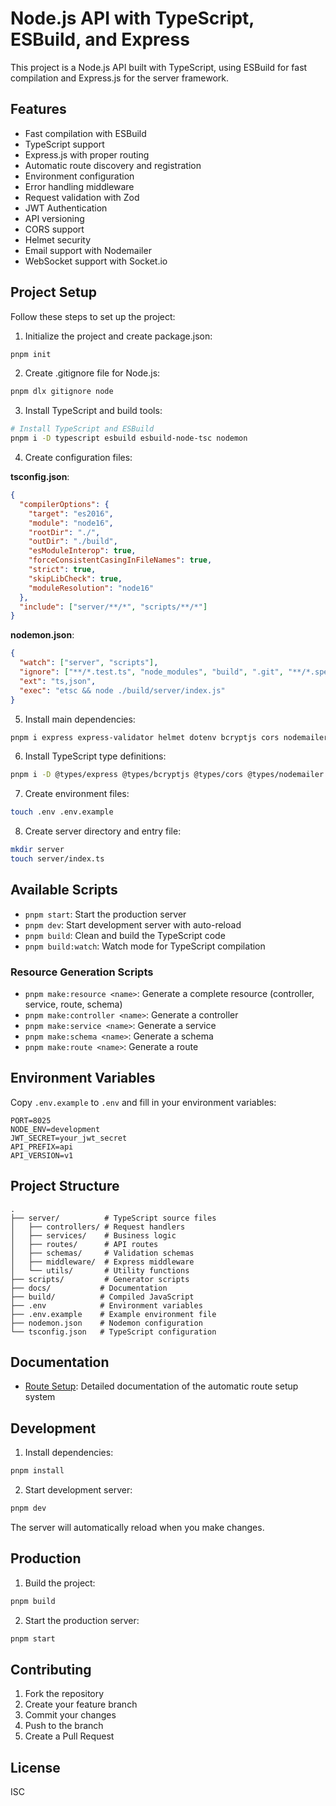 # Node.js API with TypeScript, ESBuild, and Express

This project is a Node.js API built with TypeScript, using ESBuild for fast compilation and Express.js for the server framework.

## Features

- Fast compilation with ESBuild
- TypeScript support
- Express.js with proper routing
- Automatic route discovery and registration
- Environment configuration
- Error handling middleware
- Request validation with Zod
- JWT Authentication
- API versioning
- CORS support
- Helmet security
- Email support with Nodemailer
- WebSocket support with Socket.io

## Project Setup

Follow these steps to set up the project:

1. Initialize the project and create package.json:

```bash
pnpm init
```

2. Create .gitignore file for Node.js:

```bash
pnpm dlx gitignore node
```

3. Install TypeScript and build tools:

```bash
# Install TypeScript and ESBuild
pnpm i -D typescript esbuild esbuild-node-tsc nodemon
```

4. Create configuration files:

**tsconfig.json**:

```json
{
  "compilerOptions": {
    "target": "es2016",
    "module": "node16",
    "rootDir": "./",
    "outDir": "./build",
    "esModuleInterop": true,
    "forceConsistentCasingInFileNames": true,
    "strict": true,
    "skipLibCheck": true,
    "moduleResolution": "node16"
  },
  "include": ["server/**/*", "scripts/**/*"]
}
```

**nodemon.json**:

```json
{
  "watch": ["server", "scripts"],
  "ignore": ["**/*.test.ts", "node_modules", "build", ".git", "**/*.spec.ts"],
  "ext": "ts,json",
  "exec": "etsc && node ./build/server/index.js"
}
```

5. Install main dependencies:

```bash
pnpm i express express-validator helmet dotenv bcryptjs cors nodemailer http-errors jsonwebtoken socket.io zod
```

6. Install TypeScript type definitions:

```bash
pnpm i -D @types/express @types/bcryptjs @types/cors @types/nodemailer @types/http-errors @types/jsonwebtoken
```

7. Create environment files:

```bash
touch .env .env.example
```

8. Create server directory and entry file:

```bash
mkdir server
touch server/index.ts
```

## Available Scripts

- `pnpm start`: Start the production server
- `pnpm dev`: Start development server with auto-reload
- `pnpm build`: Clean and build the TypeScript code
- `pnpm build:watch`: Watch mode for TypeScript compilation

### Resource Generation Scripts

- `pnpm make:resource <name>`: Generate a complete resource (controller, service, route, schema)
- `pnpm make:controller <name>`: Generate a controller
- `pnpm make:service <name>`: Generate a service
- `pnpm make:schema <name>`: Generate a schema
- `pnpm make:route <name>`: Generate a route

## Environment Variables

Copy `.env.example` to `.env` and fill in your environment variables:

```env
PORT=8025
NODE_ENV=development
JWT_SECRET=your_jwt_secret
API_PREFIX=api
API_VERSION=v1
```

## Project Structure

```
.
├── server/          # TypeScript source files
│   ├── controllers/ # Request handlers
│   ├── services/    # Business logic
│   ├── routes/      # API routes
│   ├── schemas/     # Validation schemas
│   ├── middleware/  # Express middleware
│   └── utils/       # Utility functions
├── scripts/         # Generator scripts
├── docs/           # Documentation
├── build/          # Compiled JavaScript
├── .env            # Environment variables
├── .env.example    # Example environment file
├── nodemon.json    # Nodemon configuration
└── tsconfig.json   # TypeScript configuration
```

## Documentation

- [Route Setup](docs/route-setup.md): Detailed documentation of the automatic route setup system

## Development

1. Install dependencies:

```bash
pnpm install
```

2. Start development server:

```bash
pnpm dev
```

The server will automatically reload when you make changes.

## Production

1. Build the project:

```bash
pnpm build
```

2. Start the production server:

```bash
pnpm start
```

## Contributing

1. Fork the repository
2. Create your feature branch
3. Commit your changes
4. Push to the branch
5. Create a Pull Request

## License

ISC

